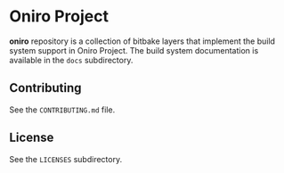 <!--
SPDX-FileCopyrightText: Huawei Inc.

SPDX-License-Identifier: CC-BY-4.0
-->

# Oniro Project

**oniro** repository is a collection of bitbake layers that implement the build
system support in Oniro Project. The build system documentation is available in
the `docs` subdirectory.

## Contributing

See the `CONTRIBUTING.md` file.

## License

See the `LICENSES` subdirectory.
